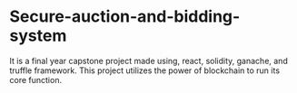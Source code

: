 # Secure-auction-and-bidding-system
It is a final year capstone project made using, react, solidity, ganache, and truffle framework. This project utilizes the power of blockchain to run its core function.

